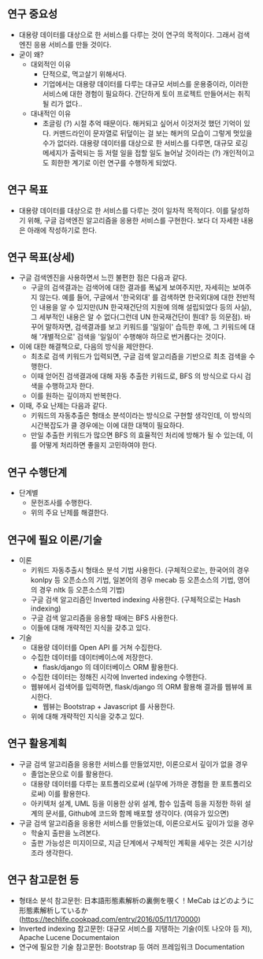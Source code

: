 연구 중요성
--------
* 대용량 데이터를 대상으로 한 서비스를 다루는 것이 연구의 목적이다. 그래서 검색엔진 응용 서비스를 만들 것이다.
* 굳이 왜?
  * 대외적인 이유
    * 단적으로, 먹고살기 위해서다.
    * 기업에서는 대용량 데이터를 다루는 대규모 서비스를 운용중이라, 이러한 서비스에 대한 경험이 필요하다. 간단하게 토이 프로젝트 만들어서는 취직될 리가 없다..
  * 대내적인 이유
    * 초글링 (?) 시절 추억 때문이다. 해커되고 싶어서 이것저것 했던 기억이 있다. 커맨드라인이 문자열로 뒤덮이는 걸 보는 해커의 모습이 그렇게 멋있을 수가 없더라. 대용량 데이터를 대상으로 한 서비스를 다루면, 대규모 로깅 메세지가 출력되는 등 저럴 일을 접할 일도 늘어날 것이라는 (?) 개인적이고도 희한한 계기로 이런 연구를 수행하게 되었다.


연구 목표
------
* 대용량 데이터를 대상으로 한 서비스를 다루는 것이 일차적 목적이다. 이를 달성하기 위해, 구글 검색엔진 알고리즘을 응용한 서비스를 구현한다. 보다 더 자세한 내용은 아래에 작성하기로 한다.


연구 목표(상세)
---------
* 구글 검색엔진을 사용하면서 느낀 불편한 점은 다음과 같다.
  * 구글의 검색결과는 검색어에 대한 결과를 폭넓게 보여주지만, 자세히는 보여주지 않는다. 예를 들어, 구글에서 '한국외대' 를 검색하면 한국외대에 대한 전반적인 내용을 알 수 있지만(UN 한국재건단의 지원에 의해 설립되었다 등의 사실), 그 세부적인 내용은 알 수 없다(그런데 UN 한국재건단이 뭔데? 등 의문점). 바꾸어 말하자면, 검색결과를 보고 키워드를 '일일이' 습득한 후에, 그 키워드에 대해 '개별적으로' 검색을 '일일이' 수행해야 하므로 번거롭다는 것이다. 
* 이에 대한 해결책으로, 다음의 방식을 제안한다. 
  * 최초로 검색 키워드가 입력되면, 구글 검색 알고리즘을 기반으로 최초 검색을 수행한다. 
  * 이때 얻어진 검색결과에 대해 자동 추출한 키워드로, BFS 의 방식으로 다시 검색을 수행하고자 한다. 
  * 이를 원하는 깊이까지 반복한다.
* 이때, 주요 난제는 다음과 같다. 
  * 키워드의 자동추출은 형태소 분석이라는 방식으로 구현할 생각인데, 이 방식의 시간복잡도가 클 경우에는 이에 대한 대책이 필요하다.
  * 만일 추출한 키워드가 많으면 BFS 의 효율적인 처리에 방해가 될 수 있는데, 이를 어떻게 처리하면 좋을지 고민하여야 한다. 


연구 수행단계
----------
* 단계별
  * 문헌조사를 수행한다.
  * 위의 주요 난제를 해결한다.


연구에 필요 이론/기술
---------------
* 이론
  * 키워드 자동추출시 형태소 분석 기법 사용한다. (구체적으로는, 한국어의 경우 konlpy 등 오픈소스의 기법, 일본어의 경우 mecab 등 오픈소스의 기법, 영어의 경우 nltk 등 오픈소스의 기법) 
  * 구글 검색 알고리즘인 Inverted indexing 사용한다. (구체적으로는 Hash indexing) 
  * 구글 검색 알고리즘을 응용할 때에는 BFS 사용한다.
  * 이들에 대해 개략적인 지식을 갖추고 있다.
* 기술
  * 대용량 데이터를 Open API 를 거쳐 수집한다.
  * 수집한 데이터를 데이터베이스에 저장한다.
    * flask/django 의 데이터베이스 ORM 활용한다.
  * 수집한 데이터는 정해진 시각에 Inverted indexing 수행한다.
  * 웹뷰에서 검색어를 입력하면, flask/django 의 ORM 활용해 결과를 웹뷰에 표시한다.
    * 웹뷰는 Bootstrap + Javascript 를 사용한다. 
  * 위에 대해 개략적인 지식을 갖추고 있다.


연구 활용계획
----------
* 구글 검색 알고리즘을 응용한 서비스를 만들었지만, 이론으로서 깊이가 없을 경우
  * 졸업논문으로 이를 활용한다.
  * 대용량 데이터를 다루는 포트폴리오로써 (실무에 가까운 경험을 한 포트폴리오로써) 이를 활용한다.
  * 아키텍처 설계, UML 등을 이용한 상위 설계, 함수 입출력 등을 지정한 하위 설계의 문서를, Github에 코드와 함께 배포할 생각이다. (여유가 있으면)
* 구글 검색 알고리즘을 응용한 서비스를 만들었는데, 이론으로서도 깊이가 있을 경우
  * 학술지 출판을 노려본다.
  * 출판 가능성은 미지이므로, 지금 단계에서 구체적인 계획을 세우는 것은 시기상조라 생각한다.


연구 참고문헌 등
------------
* 형태소 분석 참고문헌: 日本語形態素解析の裏側を覗く！MeCab はどのように形態素解析しているか (https://techlife.cookpad.com/entry/2016/05/11/170000) 
* Inverted indexing 참고문헌: 대규모 서비스를 지탱하는 기술(이토 나오야 등 저), Apache Lucene Documentaion
* 연구에 필요한 기술 참고문헌: Bootstrap 등 여러 프레임워크 Documentation
